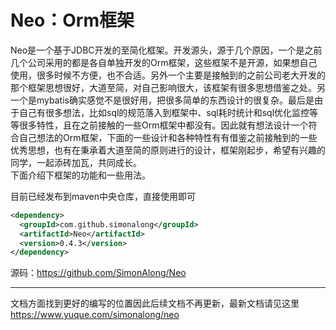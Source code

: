 # Neo：Orm框架

Neo是一个基于JDBC开发的至简化框架。开发源头，源于几个原因，一个是之前几个公司采用的都是各自单独开发的Orm框架，这些框架不是开源，如果想自己使用，很多时候不方便，也不合适。另外一个主要是接触到的之前公司老大开发的那个框架思想很好，大道至简，对自己影响很大，该框架有很多思想借鉴之处。另一个是mybatis确实感觉不是很好用，把很多简单的东西设计的很复杂。最后是由于自己有很多想法，比如sql的规范落入到框架中、sql耗时统计和sql优化监控等等很多特性，且在之前接触的一些Orm框架中都没有。因此就有想法设计一个符合自己想法的Orm框架，下面的一些设计和各种特性有有借鉴之前接触到的一些优秀思想，也有在秉承着大道至简的原则进行的设计，框架刚起步，希望有兴趣的同学，一起添砖加瓦，共同成长。<br />下面介绍下框架的功能和一些用法。
<a name="SOWXF"></a>

目前已经发布到maven中央仓库，直接使用即可
```xml
<dependency>
  <groupId>com.github.simonalong</groupId>
  <artifactId>Neo</artifactId>
  <version>0.4.3</version>
</dependency>
```

源码：https://github.com/SimonAlong/Neo

---
文档方面找到更好的编写的位置因此后续文档不再更新，最新文档请见这里
https://www.yuque.com/simonalong/neo


